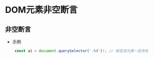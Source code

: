 # DOM元素非空断言

## 非空断言

+ 示例

   ```js
    const a1 = document.querySelector('.hd')!; // 断定该元素一定存在
    ```
